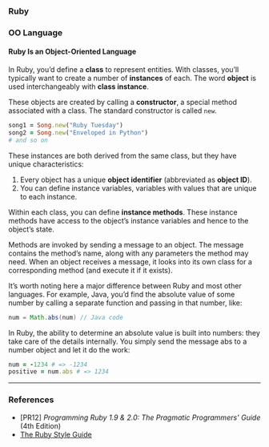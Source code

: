 ### **Ruby**

### OO Language

#### Ruby Is an Object-Oriented Language

In Ruby, you’d define a **class** to represent entities. With classes, you’ll typically want to create a number of **instances** of each. The word **object** is used interchangeably with **class instance**.

These objects are created by calling a **constructor**, a special method associated with a class. The standard constructor is called `new`.

```ruby
song1 = Song.new("Ruby Tuesday")
song2 = Song.new("Enveloped in Python")
# and so on
```

These instances are both derived from the same class, but they have unique characteristics:

1. Every object has a unique **object identifier** (abbreviated as **object ID**).
2. You can define instance variables, variables with values that are unique to each instance.

Within each class, you can define **instance methods**. These instance methods have access to the object’s instance variables and hence to the object’s state.

Methods are invoked by sending a message to an object. The message contains the method’s name, along with any parameters the method may need. When an object receives a message, it looks into its own class for a corresponding method (and execute it if it exists).

It’s worth noting here a major difference between Ruby and most other languages. For example, Java, you’d find the absolute value of some number by calling a separate function and passing in that number, like:

```java
num = Math.abs(num) // Java code
```

In Ruby, the ability to determine an absolute value is built into numbers: they take care of the details internally. You simply send the message abs to a number object and let it do the work:

```ruby
num = -1234 # => -1234
positive = num.abs # => 1234
```

- - -

### References

* [PR12] *Programming Ruby 1.9 & 2.0: The Pragmatic Programmers' Guide* (4th Edition)
* [The Ruby Style Guide](https://github.com/bbatsov/ruby-style-guide)
